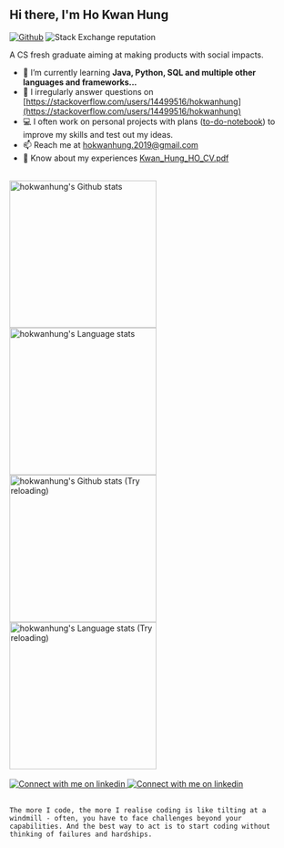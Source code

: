 <h2>Hi there, I'm Ho Kwan Hung</h2>

[![Github](https://img.shields.io/github/followers/hokwanhung?label=Follow&style=social)](https://github.com/hokwanhung)
![Stack Exchange reputation](https://img.shields.io/stackexchange/stackoverflow/r/14499516?style=social&logo=stackoverflow&label=Read)

A CS fresh graduate aiming at making products with social impacts.
- 🌱 I’m currently learning **Java, Python, SQL and multiple other languages and frameworks...**
- 📝 I irregularly answer questions on [https://stackoverflow.com/users/14499516/hokwanhung](https://stackoverflow.com/users/14499516/hokwanhung)
- 💻 I often work on personal projects with plans ([to-do-notebook](https://github.com/hokwanhung/to-do-notebook)) to improve my skills and test out my ideas.
- 📫 Reach me at hokwanhung.2019@gmail.com
- 📄 Know about my experiences [Kwan_Hung_HO_CV.pdf](https://github.com/hokwanhung/hokwanhung/raw/main/Kwan_Hung_HO_CV_202308.pdf)

<br />

<!-- Light Mode -->
<div align="left">
  <a href="https://github.com/hokwanhung/github-readme-stats#gh-light-mode-only">
    <img height=258 src="https://github-readme-stats-git-master-hokwanhung.vercel.app/api?username=hokwanhung&show_icons=true&include_all_commits=true&exclude_repo=github-readme-stats&role=owner,collaborator&line_height=25&card_width=347&theme=default&hide_border=true&show=reviews,discussions_started,discussions_answered&rank_icon=percentile#gh-light-mode-only)](https://github.com/hokwanhung/github-readme-stats" alt="hokwanhung's Github stats"/>
  </a>
  <a href="https://github.com/hokwanhung/github-readme-stats#gh-light-mode-only">
    <img height=258 src="https://github-readme-stats-git-master-hokwanhung.vercel.app/api/top-langs/?username=hokwanhung&count_private=true&langs_count=12&role=owner,collaborator&layout=compact&hide_border=true&theme=default#gh-light-mode-only" alt="hokwanhung's Language stats"/>
  </a>
</div>


<!-- Dark Mode -->
<div align="left">
  <a href="https://github.com/hokwanhung/github-readme-stats#gh-dark-mode-only">
    <img height=258 src="https://github-readme-stats-git-master-hokwanhung.vercel.app/api?username=hokwanhung&show_icons=true&include_all_commits=true&exclude_repo=github-readme-stats&role=owner,collaborator&line_height=25&card_width=347&theme=tokyonight&hide_border=true&show=reviews,discussions_started,discussions_answered&rank_icon=percentile#gh-dark-mode-only)](https://github.com/hokwanhung/github-readme-stats" alt="hokwanhung's Github stats (Try reloading)"/>
  </a>
  <a href="https://github.com/hokwanhung/github-readme-stats#gh-dark-mode-only">
    <img height=258 src="https://github-readme-stats-git-master-hokwanhung.vercel.app/api/top-langs/?username=hokwanhung&count_private=true&langs_count=12&role=owner,collaborator&layout=compact&hide_border=true&theme=tokyonight#gh-dark-mode-only" alt="hokwanhung's Language stats (Try reloading)"/>
  </a>
</div>

<br />

<!-- Social button -->
<div>
  <!-- Social button 1 -->
  <a href="https://www.linkedin.com/in/hokwanhung#gh-light-mode-only">
    <img src="https://img.shields.io/badge/LinkedIn-3572A5?style=for-the-badge&logo=linkedin&logoColor=white#gh-light-mode-only" alt="Connect with me on linkedin" />
  </a>
  <a href="https://www.linkedin.com/in/hokwanhung#gh-dark-mode-only">
    <img src="https://img.shields.io/badge/LinkedIn-ffffff?style=for-the-badge&logo=linkedin&logoColor=0690FA#gh-dark-mode-only" alt="Connect with me on linkedin" />
  </a>
</div>

<br>

`The more I code, the more I realise coding is like tilting at a windmill - often, you have to face challenges beyond your capabilities. And the best way to act is to start coding without thinking of failures and hardships.`
